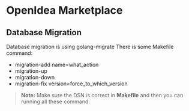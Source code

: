 # OpenIdea Marketplace

## Database Migration

Database migration is using golang-migrate
There is some Makefile command:

- migration-add name=what_action
- migration-up
- migration-down
- migration-fix version=force_to_which_version

> **Note:** Make sure the DSN is correct in **Makefile** and then you can running all these command.
